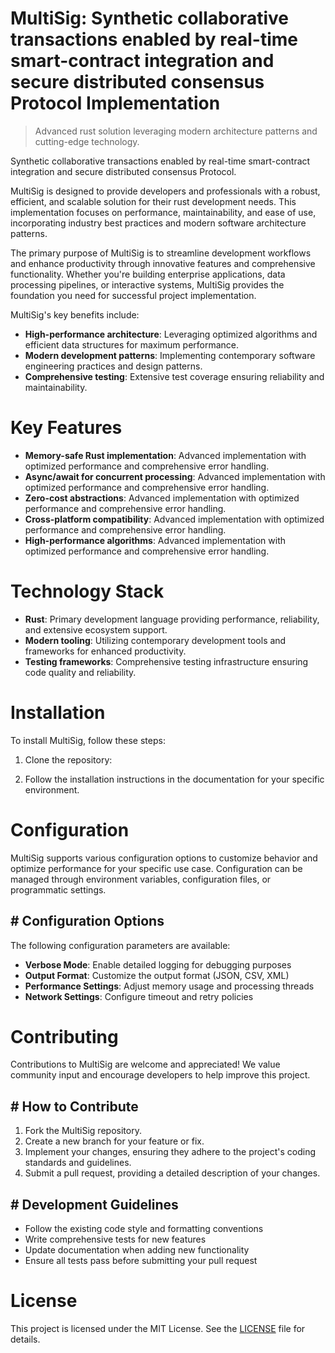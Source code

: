 <!-- fallback_MultiSig_20251028204805_17195 -->

# MultiSig: Synthetic collaborative transactions enabled by real-time smart-contract integration and secure distributed consensus Protocol Implementation
> Advanced rust solution leveraging modern architecture patterns and cutting-edge technology.

Synthetic collaborative transactions enabled by real-time smart-contract integration and secure distributed consensus Protocol.

MultiSig is designed to provide developers and professionals with a robust, efficient, and scalable solution for their rust development needs. This implementation focuses on performance, maintainability, and ease of use, incorporating industry best practices and modern software architecture patterns.

The primary purpose of MultiSig is to streamline development workflows and enhance productivity through innovative features and comprehensive functionality. Whether you're building enterprise applications, data processing pipelines, or interactive systems, MultiSig provides the foundation you need for successful project implementation.

MultiSig's key benefits include:

* **High-performance architecture**: Leveraging optimized algorithms and efficient data structures for maximum performance.
* **Modern development patterns**: Implementing contemporary software engineering practices and design patterns.
* **Comprehensive testing**: Extensive test coverage ensuring reliability and maintainability.

# Key Features

* **Memory-safe Rust implementation**: Advanced implementation with optimized performance and comprehensive error handling.
* **Async/await for concurrent processing**: Advanced implementation with optimized performance and comprehensive error handling.
* **Zero-cost abstractions**: Advanced implementation with optimized performance and comprehensive error handling.
* **Cross-platform compatibility**: Advanced implementation with optimized performance and comprehensive error handling.
* **High-performance algorithms**: Advanced implementation with optimized performance and comprehensive error handling.

# Technology Stack

* **Rust**: Primary development language providing performance, reliability, and extensive ecosystem support.
* **Modern tooling**: Utilizing contemporary development tools and frameworks for enhanced productivity.
* **Testing frameworks**: Comprehensive testing infrastructure ensuring code quality and reliability.

# Installation

To install MultiSig, follow these steps:

1. Clone the repository:


2. Follow the installation instructions in the documentation for your specific environment.

# Configuration

MultiSig supports various configuration options to customize behavior and optimize performance for your specific use case. Configuration can be managed through environment variables, configuration files, or programmatic settings.

## # Configuration Options

The following configuration parameters are available:

* **Verbose Mode**: Enable detailed logging for debugging purposes
* **Output Format**: Customize the output format (JSON, CSV, XML)
* **Performance Settings**: Adjust memory usage and processing threads
* **Network Settings**: Configure timeout and retry policies

# Contributing

Contributions to MultiSig are welcome and appreciated! We value community input and encourage developers to help improve this project.

## # How to Contribute

1. Fork the MultiSig repository.
2. Create a new branch for your feature or fix.
3. Implement your changes, ensuring they adhere to the project's coding standards and guidelines.
4. Submit a pull request, providing a detailed description of your changes.

## # Development Guidelines

* Follow the existing code style and formatting conventions
* Write comprehensive tests for new features
* Update documentation when adding new functionality
* Ensure all tests pass before submitting your pull request

# License

This project is licensed under the MIT License. See the [LICENSE](https://github.com/JoseMariaAlarconArenas/MultiSig/blob/main/LICENSE) file for details.
